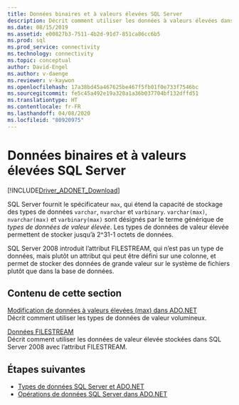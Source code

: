 ```yaml
---
title: Données binaires et à valeurs élevées SQL Server
description: Décrit comment utiliser les données à valeurs élevées dans SQL Server.
ms.date: 08/15/2019
ms.assetid: e00827b3-7511-4b2d-91d7-851ca86cc6b5
ms.prod: sql
ms.prod_service: connectivity
ms.technology: connectivity
ms.topic: conceptual
author: David-Engel
ms.author: v-daenge
ms.reviewer: v-kaywon
ms.openlocfilehash: 17a38bd45a467625be467f5fb01f0e733f7546bc
ms.sourcegitcommit: fe5c45a492e19a320a1a36b037704bf132dffd51
ms.translationtype: HT
ms.contentlocale: fr-FR
ms.lasthandoff: 04/08/2020
ms.locfileid: "80920975"
---
```

# <a name="sql-server-binary-and-large-value-data"></a>Données binaires et à valeurs élevées SQL Server

[!INCLUDE[Driver_ADONET_Download](../../../includes/driver_adonet_download.md)]

SQL Server fournit le spécificateur `max`, qui étend la capacité de stockage des types de données `varchar`, `nvarchar` et `varbinary`. `varchar(max)`, `nvarchar(max)` et `varbinary(max)` sont désignés par le terme générique de *types de données de valeur élevée*. Les types de données de valeur élevée permettent de stocker jusqu’à 2^31-1 octets de données.  
  
SQL Server 2008 introduit l’attribut FILESTREAM, qui n’est pas un type de données, mais plutôt un attribut qui peut être défini sur une colonne, et permet de stocker des données de grande valeur sur le système de fichiers plutôt que dans la base de données.  
  
## <a name="in-this-section"></a>Contenu de cette section  
[Modification de données à valeurs élevées (max) dans ADO.NET](modify-large-value-max-data.md)  
Décrit comment utiliser les types de données de valeur volumineux.  
  
[Données FILESTREAM](filestream-data.md)  
Décrit comment utiliser les données de valeur élevée stockées dans SQL Server 2008 avec l’attribut FILESTREAM.  
  
## <a name="next-steps"></a>Étapes suivantes
- [Types de données SQL Server et ADO.NET](sql-server-data-types.md)
- [Opérations de données SQL Server dans ADO.NET](sql-server-data-operations.md)
